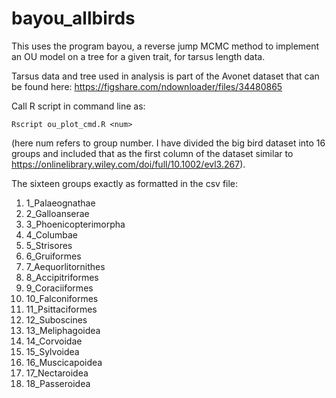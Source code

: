 # bayou_allbirds

This uses the program bayou, a reverse jump MCMC method to implement an OU model on a tree for a given trait, for tarsus length data.

Tarsus data and tree used in analysis is part of the Avonet dataset that can be found here: https://figshare.com/ndownloader/files/34480865

Call R script in command line as:
```
Rscript ou_plot_cmd.R <num>
```
(here num refers to group number. I have divided the big bird dataset into 16 groups and included that as the first column of the dataset similar to 
https://onlinelibrary.wiley.com/doi/full/10.1002/evl3.267). 

The sixteen groups exactly as formatted in the csv file:
1. 1_Palaeognathae
2. 2_Galloanserae
3. 3_Phoenicopterimorpha
4. 4_Columbae         
5. 5_Strisores
6. 6_Gruiformes
7. 7_Aequorlitornithes
8. 8_Accipitriformes
9. 9_Coraciiformes
10. 10_Falconiformes
11. 11_Psittaciformes
12. 12_Suboscines
13. 13_Meliphagoidea
14. 14_Corvoidae
15. 15_Sylvoidea
16. 16_Muscicapoidea
17. 17_Nectaroidea
18. 18_Passeroidea   
